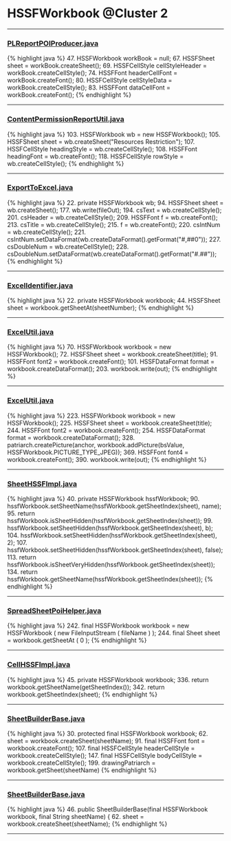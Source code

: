 # HSSFWorkbook @Cluster 2

***

### [PLReportPOIProducer.java](https://searchcode.com/codesearch/view/43507470/)
{% highlight java %}
47. HSSFWorkbook    workBook = null;
67.     HSSFSheet sheet = workBook.createSheet();
69.       HSSFCellStyle cellStyleHeader = workBook.createCellStyle();
74.       HSSFFont headerCellFont = workBook.createFont();
80.       HSSFCellStyle cellStyleData = workBook.createCellStyle();
83.       HSSFFont dataCellFont = workBook.createFont();
{% endhighlight %}

***

### [ContentPermissionReportUtil.java](https://searchcode.com/codesearch/view/43507489/)
{% highlight java %}
103. HSSFWorkbook wb = new HSSFWorkbook();
105. HSSFSheet sheet = wb.createSheet("Resources Restriction");
107. HSSFCellStyle headingStyle = wb.createCellStyle();
108. HSSFFont headingFont = wb.createFont();
118. HSSFCellStyle rowStyle = wb.createCellStyle();
{% endhighlight %}

***

### [ExportToExcel.java](https://searchcode.com/codesearch/view/46011490/)
{% highlight java %}
22. private HSSFWorkbook wb;
94.   HSSFSheet sheet = wb.createSheet();
177.   wb.write(fileOut);
194.   csText = wb.createCellStyle();
201.   csHeader = wb.createCellStyle();
209.   HSSFFont f = wb.createFont();
213.   csTitle = wb.createCellStyle();
215.   f = wb.createFont();
220.   csIntNum = wb.createCellStyle();
221.   csIntNum.setDataFormat(wb.createDataFormat().getFormat("#,##0"));
227.   csDoubleNum = wb.createCellStyle();
228.   csDoubleNum.setDataFormat(wb.createDataFormat().getFormat("#.##"));
{% endhighlight %}

***

### [ExcelIdentifier.java](https://searchcode.com/codesearch/view/52992680/)
{% highlight java %}
22. private HSSFWorkbook workbook;
44.     HSSFSheet sheet = workbook.getSheetAt(sheetNumber);
{% endhighlight %}

***

### [ExcelUtil.java](https://searchcode.com/codesearch/view/73315299/)
{% highlight java %}
70. HSSFWorkbook workbook = new HSSFWorkbook();
72. HSSFSheet sheet = workbook.createSheet(title);
91. HSSFFont font2 = workbook.createFont();
101. HSSFDataFormat format = workbook.createDataFormat();
203.   workbook.write(out);
{% endhighlight %}

***

### [ExcelUtil.java](https://searchcode.com/codesearch/view/73315299/)
{% highlight java %}
223. HSSFWorkbook workbook = new HSSFWorkbook();
225. HSSFSheet sheet = workbook.createSheet(title);
244. HSSFFont font2 = workbook.createFont();
254. HSSFDataFormat format = workbook.createDataFormat();
328.         patriarch.createPicture(anchor, workbook.addPicture(bsValue, HSSFWorkbook.PICTURE_TYPE_JPEG));
369.     HSSFFont font4 = workbook.createFont();
390.   workbook.write(out);
{% endhighlight %}

***

### [SheetHSSFImpl.java](https://searchcode.com/codesearch/view/72854680/)
{% highlight java %}
40. private HSSFWorkbook hssfWorkbook;
90.     hssfWorkbook.setSheetName(hssfWorkbook.getSheetIndex(sheet), name);
95.     return hssfWorkbook.isSheetHidden(hssfWorkbook.getSheetIndex(sheet));
99.     hssfWorkbook.setSheetHidden(hssfWorkbook.getSheetIndex(sheet), b);
104.         hssfWorkbook.setSheetHidden(hssfWorkbook.getSheetIndex(sheet), 2);
107.         hssfWorkbook.setSheetHidden(hssfWorkbook.getSheetIndex(sheet), false);
113. return hssfWorkbook.isSheetVeryHidden(hssfWorkbook.getSheetIndex(sheet));
134.     return hssfWorkbook.getSheetName(hssfWorkbook.getSheetIndex(sheet));
{% endhighlight %}

***

### [SpreadSheetPoiHelper.java](https://searchcode.com/codesearch/view/73882044/)
{% highlight java %}
242. final HSSFWorkbook workbook = new HSSFWorkbook ( new FileInputStream ( fileName ) );
244. final Sheet sheet = workbook.getSheetAt ( 0 );
{% endhighlight %}

***

### [CellHSSFImpl.java](https://searchcode.com/codesearch/view/72854667/)
{% highlight java %}
45. private HSSFWorkbook workbook;
336. return workbook.getSheetName(getSheetIndex());
342. return workbook.getSheetIndex(sheet);
{% endhighlight %}

***

### [SheetBuilderBase.java](https://searchcode.com/codesearch/view/112311786/)
{% highlight java %}
30. protected final HSSFWorkbook workbook;
62.   sheet = workbook.createSheet(sheetName);
91.   final HSSFFont font = workbook.createFont();
107.   final HSSFCellStyle headerCellStyle = workbook.createCellStyle();
147.   final HSSFCellStyle bodyCellStyle = workbook.createCellStyle();
199.     drawingPatriarch = workbook.getSheet(sheetName)
{% endhighlight %}

***

### [SheetBuilderBase.java](https://searchcode.com/codesearch/view/112311786/)
{% highlight java %}
46. public SheetBuilderBase(final HSSFWorkbook workbook, final String sheetName) {
62.   sheet = workbook.createSheet(sheetName);
{% endhighlight %}

***

